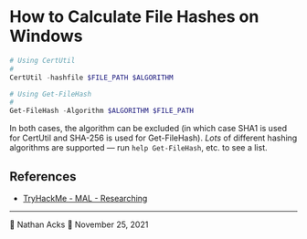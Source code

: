 # How to Calculate File Hashes on Windows

```powershell
# Using CertUtil
#
CertUtil -hashfile $FILE_PATH $ALGORITHM

# Using Get-FileHash
#
Get-FileHash -Algorithm $ALGORITHM $FILE_PATH
```

In both cases, the algorithm can be excluded (in which case SHA1 is used for CertUtil and SHA-256 is used for Get-FileHash). *Lots* of different hashing algorithms are supported — run `help Get-FileHash`, etc. to see a list.

## References

* [TryHackMe - MAL - Researching](tryhackme-mal-researching.md)

- - - -

👤 Nathan Acks
📅 November 25, 2021
